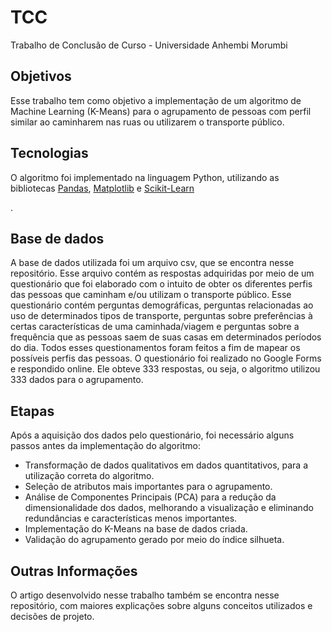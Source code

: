 <h1>TCC</h1>
Trabalho de Conclusão de Curso - Universidade Anhembi Morumbi
<h2>Objetivos</h2>
Esse trabalho tem como objetivo a implementação de um algoritmo de Machine Learning (K-Means) para o agrupamento de pessoas com perfil similar ao caminharem nas ruas ou utilizarem o transporte público.
<h2>Tecnologias</h2>
<p>O algoritmo foi implementado na linguagem Python, utilizando as bibliotecas <a href="https://pandas.pydata.org/" target="_blank">Pandas</a>, <a href="https://matplotlib.org/" target="_blank">Matplotlib</a> e <a href="https://scikit-learn.org/stable/" target="_blank">Scikit-Learn</a></p>.
<h2>Base de dados</h2>
A base de dados utilizada foi um arquivo csv, que se encontra nesse repositório. Esse arquivo contém as respostas adquiridas por meio de um questionário que foi elaborado com o intuito de obter os diferentes perfis das pessoas que caminham e/ou utilizam o transporte público. Esse questionário contém perguntas demográficas, perguntas relacionadas ao uso de determinados tipos de transporte, perguntas sobre preferências à certas características de uma caminhada/viagem e perguntas sobre a frequência que as pessoas saem de suas casas em determinados períodos do dia. Todos esses questionamentos foram feitos a fim de mapear os possíveis perfis das pessoas. O questionário foi realizado no Google Forms e respondido online. Ele obteve 333 respostas, ou seja, o algoritmo utilizou 333 dados para o agrupamento.
<h2>Etapas</h2>
Após a aquisição dos dados pelo questionário, foi necessário alguns passos antes da implementação do algoritmo:
<ul>
  <li>Transformação de dados qualitativos em dados quantitativos, para a utilização correta do algoritmo.</li>
  <li>Seleção de atributos mais importantes para o agrupamento.</li>
  <li>Análise de Componentes Principais (PCA) para a redução da dimensionalidade dos dados, melhorando a visualização e eliminando redundâncias e características menos importantes.</li>
  <li>Implementação do K-Means na base de dados criada.</li>
  <li>Validação do agrupamento gerado por meio do índice silhueta.</li>
</ul>
<h2>Outras Informações</h2>
O artigo desenvolvido nesse trabalho também se encontra nesse repositório, com maiores explicações sobre alguns conceitos utilizados e decisões de projeto.
